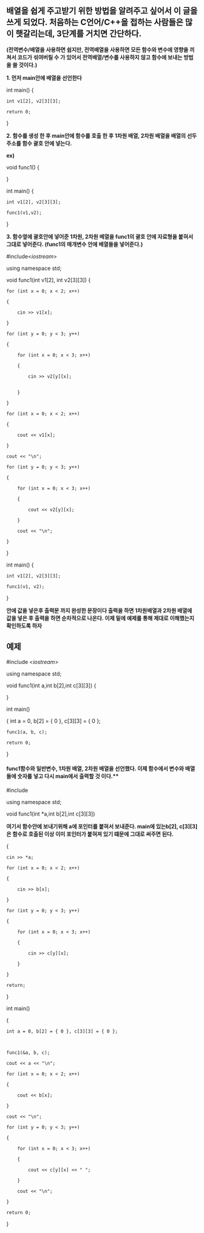 ## 배열을 쉽게 주고받기 위한 방법을 알려주고 싶어서 이 글을 쓰게 되었다. 처음하는 C언어/C++을 접하는 사람들은 많이 햇갈리는데, 3단계를 거치면 간단하다.

**(전역변수/배열을 사용하면 쉽지만, 전역배열을 사용하면 모든 함수와 변수에 영향을 끼쳐서 코드가 섞여버릴 수 가 있어서 전역배열/변수를 사용하지 않고 함수에 보내는 방법을 쓸 것이다.)**

**1. 먼저 main안에 배열을 선언한다**

int main()
{

	int v1[2], v2[3][3]; 
	
	return 0;
	
}

**2. 함수를 생성 한 후 main안에 함수를 호출 한 후 1차원 배열, 2차원 배열을 배열의 선두주소를 함수 괄호 안에 넣는다.**

**ex)**

void func1()
{

}

int main()
{

	int v1[2], v2[3][3]; 
	
	func1(v1,v2);
	
}

**3. 함수옆에 괄호안에 넣어준 1차원, 2차원 베열을 func1의 괄호 안에 자료형을 붙혀서 그대로 넣어준다. (func1의 매개변수 안에 배열들을 넣어준다.)**

#include<*iostream*>

using namespace std;

void func1(int v1[2], int v2[3][3])
{

	for (int x = 0; x < 2; x++)

	{

		cin >> v1[x];

	}

	for (int y = 0; y < 3; y++)

	{

		for (int x = 0; x < 3; x++)

		{

			cin >> v2[y][x];


		}

	}

	for (int x = 0; x < 2; x++)

	{

		cout << v1[x];

	}

	cout << "\n";

	for (int y = 0; y < 3; y++)

	{

		for (int x = 0; x < 3; x++)

		{

			cout << v2[y][x];

		}

		cout << "\n";

	}

}

int main()
{

	int v1[2], v2[3][3];

	func1(v1, v2);

}

**안에 값을 넣은후 출력문 까지 완성한 문장이다 출력을 하면 1차원배열과 2차원 배열에 값을 넣은 후 출력을 하면 순차적으로 나온다.
이제 밑에 예제를 통해 제대로 이해했는지 확인하도록 하자**


## 예제 

#include <*iostream*>

using namespace std;

void func1(int a,int b[2],int c[3][3])
{

}

int main()

{
	int a = 0, b[2] = { 0 }, c[3][3] = { 0 };

	func1(a, b, c);

	return 0;

}


#### func1함수와 일반변수, 1차원 배열, 2차원 배열을 선언했다. 이제 함수에서 변수와 배열들에 숫자를 넣고 다시 main에서 출력할 것 이다.**

#include <iostream>

using namespace std;

void func1(int *a,int b[2],int c[3][3])

**여기서 함수안에 보내기위해 a에 포인터를 붙혀서 보내준다. main에 있는b[2], c[3][3]은 함수로 호출된 이상 이미 포인터가 붙혀져 있기 떄문에 그대로 써주면 된다.**

{

	cin >> *a;

	for (int x = 0; x < 2; x++)

	{

		cin >> b[x];

	}

	for (int y = 0; y < 3; y++)

	{

		for (int x = 0; x < 3; x++)

		{

			cin >> c[y][x];

		}

	}

	return;

}

int main()

{

	int a = 0, b[2] = { 0 }, c[3][3] = { 0 };

	

	func1(&a, b, c);

	cout << a << "\n";

	for (int x = 0; x < 2; x++)
	
	{

		cout << b[x];

	}

	cout << "\n";

	for (int y = 0; y < 3; y++)

	{

		for (int x = 0; x < 3; x++)

		{

			cout << c[y][x] << " ";

		}

		cout << "\n";

	}

	return 0;

}

